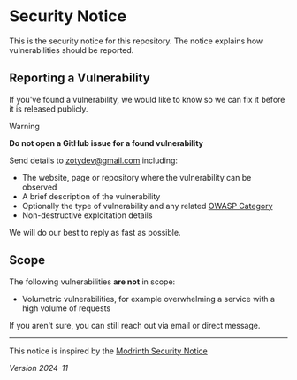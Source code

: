 # Security Notice

This is the security notice for this repository. The notice explains how vulnerabilities should be reported.

## Reporting a Vulnerability

If you've found a vulnerability, we would like to know so we can fix it before it is released publicly.

> [!WARNING]
> **Do not open a GitHub issue for a found vulnerability**

Send details to <zotydev@gmail.com> including:

- The website, page or repository where the vulnerability can be observed
- A brief description of the vulnerability
- Optionally the type of vulnerability and any related [OWASP Category](https://owasp.org/www-project-top-ten/)
- Non-destructive exploitation details

We will do our best to reply as fast as possible.

## Scope

The following vulnerabilities **are not** in scope:

- Volumetric vulnerabilities, for example overwhelming a service with a high volume of requests

If you aren't sure, you can still reach out via email or direct message.

----

This notice is inspired by the [Modrinth Security Notice](https://modrinth.com/legal/security)

_Version 2024-11_
